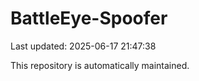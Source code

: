 # BattleEye-Spoofer

Last updated: 2025-06-17 21:47:38

This repository is automatically maintained.
